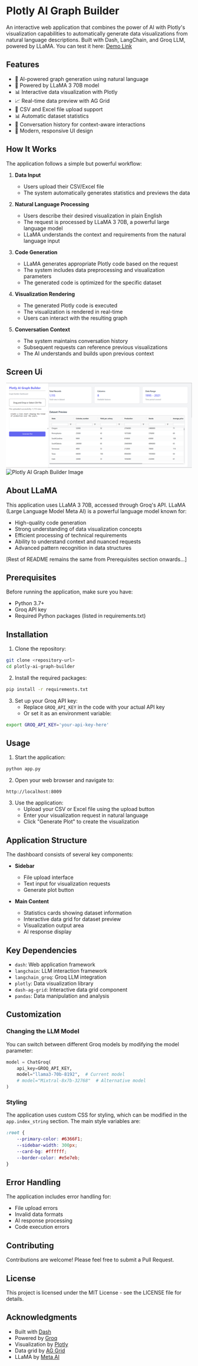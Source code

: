 # Plotly AI Graph Builder

An interactive web application that combines the power of AI with Plotly's visualization capabilities to automatically generate data visualizations from natural language descriptions. Built with Dash, LangChain, and Groq LLM, powered by LLaMA.
You can test it here: [Demo Link](https://dataviz-ai-builder.onrender.com/)

## Features

- 🤖 AI-powered graph generation using natural language
- 🦙 Powered by LLaMA 3 70B model
- 📊 Interactive data visualization with Plotly
- 📈 Real-time data preview with AG Grid
- 📁 CSV and Excel file upload support
- 📊 Automatic dataset statistics
- 💬 Conversation history for context-aware interactions
- 🎨 Modern, responsive UI design

## How It Works

The application follows a simple but powerful workflow:

1. **Data Input**
   - Users upload their CSV/Excel file
   - The system automatically generates statistics and previews the data

2. **Natural Language Processing**
   - Users describe their desired visualization in plain English
   - The request is processed by LLaMA 3 70B, a powerful large language model
   - LLaMA understands the context and requirements from the natural language input

3. **Code Generation**
   - LLaMA generates appropriate Plotly code based on the request
   - The system includes data preprocessing and visualization parameters
   - The generated code is optimized for the specific dataset

4. **Visualization Rendering**
   - The generated Plotly code is executed
   - The visualization is rendered in real-time
   - Users can interact with the resulting graph

5. **Conversation Context**
   - The system maintains conversation history
   - Subsequent requests can reference previous visualizations
   - The AI understands and builds upon previous context
  
## Screen Ui
![Plotly AI Graph Builder Image](https://github.com/verus56/Plotly-AI-Graph-Builder/blob/main/1.png)
![Plotly AI Graph Builder Image]([URL_OF_THE_IMAGE](https://github.com/verus56/Plotly-AI-Graph-Builder/blob/main/2.png))

## About LLaMA

This application uses LLaMA 3 70B, accessed through Groq's API. LLaMA (Large Language Model Meta AI) is a powerful language model known for:

- High-quality code generation
- Strong understanding of data visualization concepts
- Efficient processing of technical requirements
- Ability to understand context and nuanced requests
- Advanced pattern recognition in data structures

[Rest of README remains the same from Prerequisites section onwards...]

## Prerequisites

Before running the application, make sure you have:

- Python 3.7+
- Groq API key
- Required Python packages (listed in requirements.txt)

## Installation

1. Clone the repository:
```bash
git clone <repository-url>
cd plotly-ai-graph-builder
```

2. Install the required packages:
```bash
pip install -r requirements.txt
```

3. Set up your Groq API key:
   - Replace `GROQ_API_KEY` in the code with your actual API key
   - Or set it as an environment variable:
```bash
export GROQ_API_KEY='your-api-key-here'
```

## Usage

1. Start the application:
```bash
python app.py
```

2. Open your web browser and navigate to:
```
http://localhost:8009
```

3. Use the application:
   - Upload your CSV or Excel file using the upload button
   - Enter your visualization request in natural language
   - Click "Generate Plot" to create the visualization

## Application Structure

The dashboard consists of several key components:

- **Sidebar**
  - File upload interface
  - Text input for visualization requests
  - Generate plot button

- **Main Content**
  - Statistics cards showing dataset information
  - Interactive data grid for dataset preview
  - Visualization output area
  - AI response display

## Key Dependencies

- `dash`: Web application framework
- `langchain`: LLM interaction framework
- `langchain_groq`: Groq LLM integration
- `plotly`: Data visualization library
- `dash-ag-grid`: Interactive data grid component
- `pandas`: Data manipulation and analysis

## Customization

### Changing the LLM Model

You can switch between different Groq models by modifying the model parameter:

```python
model = ChatGroq(
    api_key=GROQ_API_KEY,
    model="llama3-70b-8192",  # Current model
    # model="Mixtral-8x7b-32768"  # Alternative model
)
```

### Styling

The application uses custom CSS for styling, which can be modified in the `app.index_string` section. The main style variables are:

```css
:root {
    --primary-color: #6366F1;
    --sidebar-width: 300px;
    --card-bg: #ffffff;
    --border-color: #e5e7eb;
}
```

## Error Handling

The application includes error handling for:
- File upload errors
- Invalid data formats
- AI response processing
- Code execution errors

## Contributing

Contributions are welcome! Please feel free to submit a Pull Request.

## License

This project is licensed under the MIT License - see the LICENSE file for details.

## Acknowledgments

- Built with [Dash](https://dash.plotly.com/)
- Powered by [Groq](https://groq.com/)
- Visualization by [Plotly](https://plotly.com/)
- Data grid by [AG Grid](https://www.ag-grid.com/)
- LLaMA by [Meta AI](https://ai.meta.com/)
